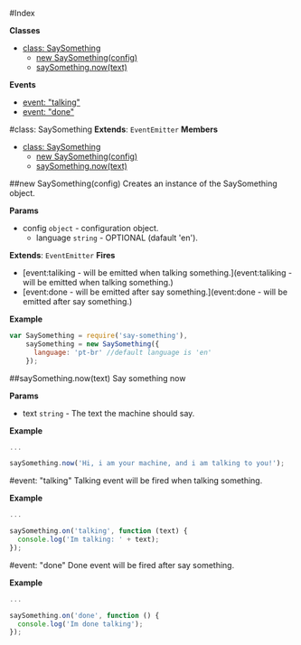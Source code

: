 #Index

**Classes**

* [class: SaySomething](#SaySomething)
  * [new SaySomething(config)](#new_SaySomething)
  * [saySomething.now(text)](#SaySomething#now)

**Events**

* [event: "talking"](#event_talking)
* [event: "done"](#event_done)

<a name="SaySomething"></a>
#class: SaySomething
**Extends**: `EventEmitter`
**Members**

* [class: SaySomething](#SaySomething)
  * [new SaySomething(config)](#new_SaySomething)
  * [saySomething.now(text)](#SaySomething#now)

<a name="new_SaySomething"></a>
##new SaySomething(config)
Creates an instance of the SaySomething object.

**Params**

- config `object` - configuration object.
  - language `string` - OPTIONAL (dafault 'en').

**Extends**: `EventEmitter`
**Fires**

- [event:taliking - will be emitted when talking something.](event:taliking - will be emitted when talking something.)
- [event:done - will be emitted after say something.](event:done - will be emitted after say something.)

**Example**
```js
var SaySomething = require('say-something'),
    saySomething = new SaySomething({
      language: 'pt-br' //default language is 'en'
    });
```

<a name="SaySomething#now"></a>
##saySomething.now(text)
Say something now

**Params**

- text `string` - The text the machine should say.

**Example**
```js
...

saySomething.now('Hi, i am your machine, and i am talking to you!');
```

<a name="event_talking"></a>
#event: "talking"
Talking event will be fired when talking something.

**Example**
```js
...

saySomething.on('talking', function (text) {
  console.log('Im talking: ' + text);
});
```

<a name="event_done"></a>
#event: "done"
Done event will be fired after say something.

**Example**
```js
...

saySomething.on('done', function () {
  console.log('Im done talking');
});
```

